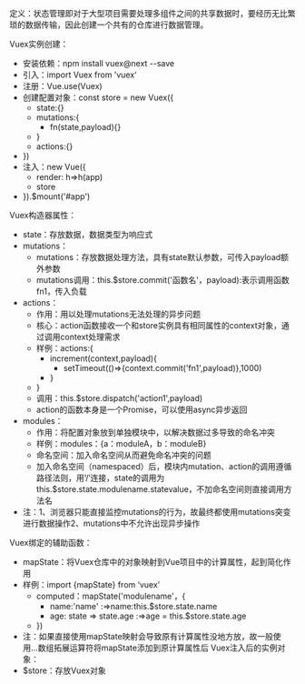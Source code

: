 定义：状态管理即对于大型项目需要处理多组件之间的共享数据时，要经历无比繁琐的数据传输，因此创建一个共有的仓库进行数据管理。

Vuex实例创建：
- 安装依赖：npm install vuex@next --save
- 引入：import Vuex from ’vuex‘
- 注册：Vue.use(Vuex)
- 创建配置对象：const store = new Vuex({
	- state:{}
	- mutations:{
		- fn(state,payload){}
	- }
	- actions:{} 
- })
- 注入：new Vue({
	 - render: h=>h(app)
	 - store
- }).$mount('#app')

Vuex构造器属性：
- state：存放数据，数据类型为响应式
- mutations：
	- mutations：存放数据处理方法，具有state默认参数，可传入payload额外参数
	- mutations调用：this.$store.commit('函数名'，payload):表示调用函数fn1，传入负载
- actions：
	- 作用：用以处理mutations无法处理的异步问题
	- 核心：action函数接收一个和store实例具有相同属性的context对象，通过调用context处理需求
	- 样例：actions:{
		- increment(context,payload){
			- setTimeout(()=>{context.commit('fn1',payload)},1000)
		- }
	- }
	- 调用：this.$store.dispatch('action1',payload)
	- action的函数本身是一个Promise，可以使用async异步返回
- modules：
	- 作用：将配置对象放到单独模块中，以解决数据过多导致的命名冲突
	- 样例：modules：{a：moduleA，b：moduleB}
	- 命名空间：加入命名空间从而避免命名冲突的问题
	- 加入命名空间（namespaced）后，模块内mutation、action的调用遵循路径法则，用‘/’连接，state的调用为this.$store.state.modulename.statevalue，不加命名空间则直接调用方法名
- 注：1、浏览器只能直接监控mutations的行为，故最终都使用mutations突变进行数据操作2、mutations中不允许出现异步操作

Vuex绑定的辅助函数：
- mapState：将Vuex仓库中的对象映射到Vue项目中的计算属性，起到简化作用
- 样例：import {mapState} from ‘vuex’
	- computed：mapState('modulename'，{
		- name:'name'  :=>name:this.$store.state.name
		- age: state => state.age   :=>age = this.$store.state.age
	- })
- 注：如果直接使用mapState映射会导致原有计算属性没地方放，故一般使用...数组拓展运算符将mapState添加到原计算属性后
Vuex注入后的实例对象：
- $store：存放Vuex对象